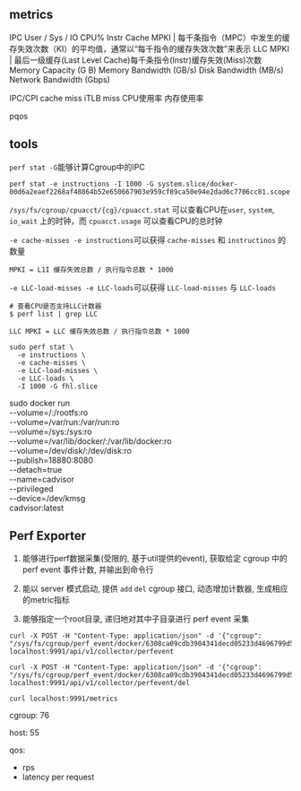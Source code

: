 ## metrics

IPC 
User / Sys / IO CPU% 
Instr Cache MPKI | 每千条指令（MPC）中发生的缓存失效次数（KI）的平均值，通常以“每千指令的缓存失效次数”来表示
LLC MPKI | 最后一级缓存(Last Level Cache)每千条指令(Instr)缓存失效(Miss)次数
Memory Capacity (G  B) 
Memory Bandwidth (GB/s)
Disk Bandwidth (MB/s)
Network Bandwidth (Gbps)

IPC/CPI
cache miss
iTLB miss
CPU使用率
内存使用率

pqos

## tools

`perf stat -G`能够计算Cgroup中的IPC 

```shell
perf stat -e instructions -I 1000 -G system.slice/docker-00d6a2eaef2268af48864b52e650667903e959cf89ca50e94e2dad6c7706cc81.scope
```

`/sys/fs/cgroup/cpuacct/{cg}/cpuacct.stat` 可以查看CPU在`user`, `system`, `io_wait` 上的时钟，而 `cpuacct.usage` 可以查看CPU的总时钟


`-e cache-misses -e instructions`可以获得 `cache-misses` 和 `instructinos` 的数量

```
MPKI = L1I 缓存失效总数 / 执行指令总数 * 1000
```

`-e LLC-load-misses -e LLC-loads`可以获得 `LLC-load-misses` 与 `LLC-loads`

```shell
# 查看CPU是否支持LLC计数器
$ perf list | grep LLC
```

```
LLC MPKI = LLC 缓存失效总数 / 执行指令总数 * 1000
```

```shell
sudo perf stat \
  -e instructions \
  -e cache-misses \
  -e LLC-load-misses \
  -e LLC-loads \
  -I 1000 -G fhl.slice
```

sudo docker run \
  --volume=/:/rootfs:ro \
  --volume=/var/run:/var/run:ro \
  --volume=/sys:/sys:ro \
  --volume=/var/lib/docker/:/var/lib/docker:ro \
  --volume=/dev/disk/:/dev/disk:ro \
  --publish=18880:8080 \
  --detach=true \
  --name=cadvisor \
  --privileged \
  --device=/dev/kmsg \
  cadvisor:latest


## Perf Exporter

1. 能够进行perf数据采集(受限的, 基于util提供的event), 获取给定 cgroup 中的 perf event 事件计数, 并输出到命令行

2. 能以 server 模式启动, 提供 `add` `del` cgroup 接口, 动态增加计数器, 生成相应的metric指标

3. 能够指定一个root目录, 递归地对其中子目录进行 perf event 采集


```
curl -X POST -H "Content-Type: application/json" -d '{"cgroup": "/sys/fs/cgroup/perf_event/docker/6308ca09cdb3904341decd05233d4696799d5669419af8d92d5ba0801b800f9b"}' localhost:9991/api/v1/collector/perfevent

curl -X POST -H "Content-Type: application/json" -d '{"cgroup": "/sys/fs/cgroup/perf_event/docker/6308ca09cdb3904341decd05233d4696799d5669419af8d92d5ba0801b800f9b"}' localhost:9991/api/v1/collector/perfevent/del

curl localhost:9991/metrics
```


cgroup: 76

host: 55

qos: 

- rps
- latency per request
